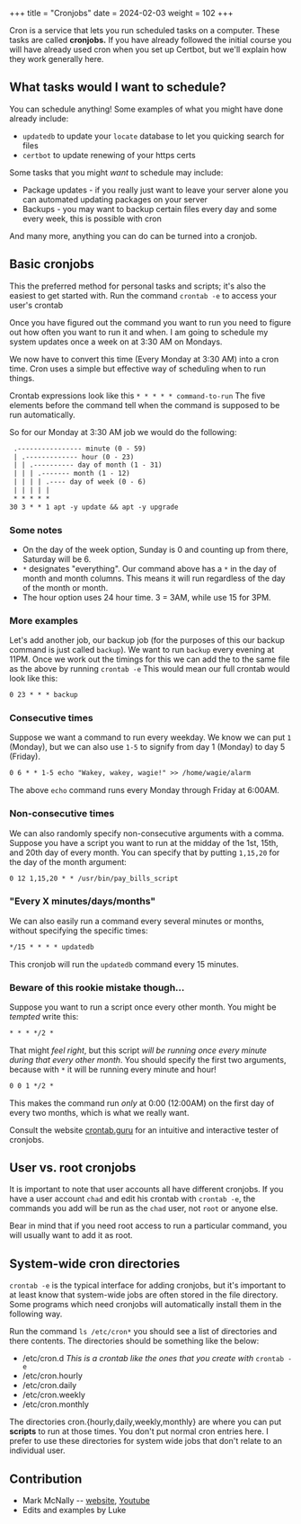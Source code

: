 +++
title = "Cronjobs"
date = 2024-02-03
weight = 102
+++

Cron is a service that lets you run scheduled tasks on a computer. These tasks
are called **cronjobs.** If you have already followed the initial course you
will have already used cron when you set up Certbot, but we'll explain how they work generally here.

## What tasks would I want to schedule?

You can schedule anything! Some examples of what you might have done
already include:

-   `updatedb` to update your `locate` database to let you quicking search for files
-   `certbot` to update renewing of your https certs

Some tasks that you might *want* to schedule may include:

-   Package updates - if you really just want to leave your server alone
    you can automated updating packages on your server
-   Backups - you may want to backup certain files every day and some
    every week, this is possible with cron

And many more, anything you can do can be turned into a cronjob.

## Basic cronjobs

This the preferred method for personal tasks and scripts; it\'s also the
easiest to get started with. Run the command `crontab -e` to access your
user\'s crontab

Once you have figured out the command you want to run you need to figure
out how often you want to run it and when. I am going to schedule my
system updates once a week on at 3:30 AM on Mondays.

We now have to convert this time (Every Monday at 3:30 AM) into a cron
time. Cron uses a simple but effective way of scheduling when to run
things.

Crontab expressions look like this `* * * * * command-to-run` The five
elements before the command tell when the command is supposed to be run
automatically.

So for our Monday at 3:30 AM job we would do the following:

```txt
 .---------------- minute (0 - 59)
 | .------------- hour (0 - 23)
 | | .---------- day of month (1 - 31)
 | | | .------- month (1 - 12)
 | | | | .---- day of week (0 - 6)
 | | | | |
 * * * * *
30 3 * * 1 apt -y update && apt -y upgrade
```

### Some notes

-   On the day of the week option, Sunday is 0 and counting up from
    there, Saturday will be 6.
-   `*` designates \"everything\". Our command above has a `*` in the
    day of month and month columns. This means it will run regardless of
    the day of the month or month.
-   The hour option uses 24 hour time. 3 = 3AM, while use 15 for 3PM.

### More examples

Let\'s add another job, our backup job (for the purposes of this our
backup command is just called `backup`). We want to run `backup` every
evening at 11PM. Once we work out the timings for this we can add the to
the same file as the above by running `crontab -e` This would mean our
full crontab would look like this:

```txt
0 23 * * * backup
```

### Consecutive times

Suppose we want a command to run every weekday. We know we can put `1`
(Monday), but we can also use `1-5` to signify from day 1 (Monday) to
day 5 (Friday).

```txt
0 6 * * 1-5 echo "Wakey, wakey, wagie!" >> /home/wagie/alarm
```

The above `echo` command runs every Monday through Friday at 6:00AM.

### Non-consecutive times

We can also randomly specify non-consecutive arguments with a comma.
Suppose you have a script you want to run at the midday of the 1st,
15th, and 20th day of every month. You can specify that by putting
`1,15,20` for the day of the month argument:

```txt
0 12 1,15,20 * * /usr/bin/pay_bills_script
```

### "Every X minutes/days/months"

We can also easily run a command every several minutes or months,
without specifying the specific times:

```txt
*/15 * * * * updatedb
```

This cronjob will run the `updatedb` command every 15 minutes.

### Beware of this rookie mistake though...

Suppose you want to run a script once every other month. You might be
*tempted* write this:

```txt
* * * */2 *
```

That might *feel right*, but this script *will be running once every
minute during that every other month*. You should specify the first two
arguments, because with `*` it will be running every minute and hour!

```txt
0 0 1 */2 *
```

This makes the command run *only* at 0:00 (12:00AM) on the first day of
every two months, which is what we really want.

Consult the website [crontab.guru](https://crontab.guru) for an
intuitive and interactive tester of cronjobs.

## User vs. root cronjobs

It is important to note that user accounts all have different cronjobs.
If you have a user account `chad` and edit his crontab with
`crontab -e`, the commands you add will be run as the `chad` user, not
`root` or anyone else.

Bear in mind that if you need root access to run a particular command,
you will usually want to add it as root.

## System-wide cron directories

`crontab -e` is the typical interface for adding cronjobs, but it\'s
important to at least know that system-wide jobs are often stored in the
file directory. Some programs which need cronjobs will automatically
install them in the following way.

Run the command `ls /etc/cron*` you should see a list of directories and
there contents. The directories should be something like the below:

-   /etc/cron.d *This is a crontab like the ones that you create with*
    `crontab -e`
-   /etc/cron.hourly
-   /etc/cron.daily
-   /etc/cron.weekly
-   /etc/cron.monthly

The directories cron.{hourly,daily,weekly,monthly} are where you can put
**scripts** to run at those times. You don\'t put normal cron entries
here. I prefer to use these directories for system wide jobs that don\'t
relate to an individual user.

## Contribution

-   Mark McNally -- [website](https://mark.mcnally.je),
    [Youtube](https://www.youtube.com/channel/UCMiInY8BhSUtCarO6uu6i_g)
-   Edits and examples by Luke
